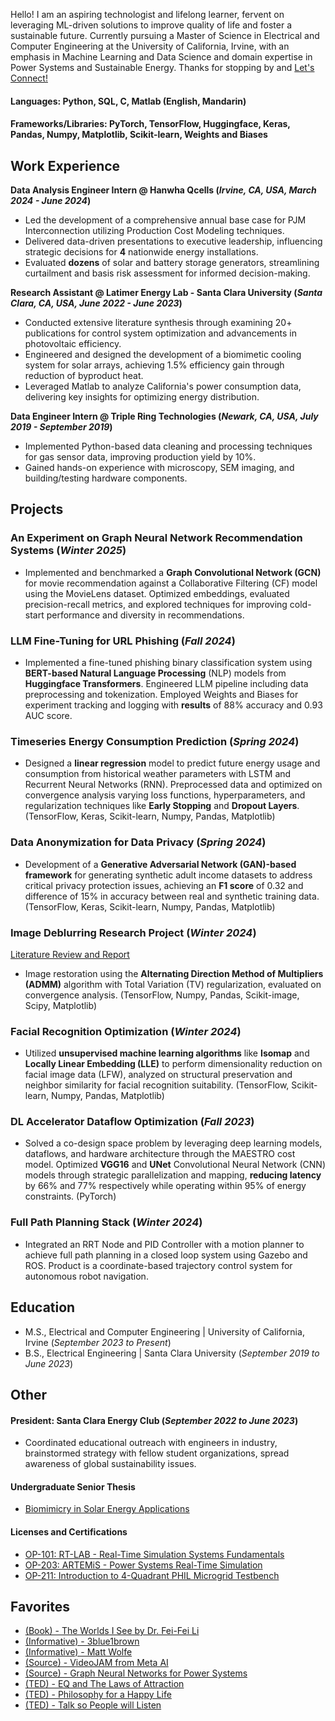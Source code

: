 Hello! I am an aspiring technologist and lifelong learner, fervent on leveraging ML-driven solutions to improve quality of life and foster a sustainable future. Currently pursuing a Master of Science in Electrical and Computer Engineering at the University of California, Irvine, with an emphasis in Machine Learning and Data Science and domain expertise in Power Systems and Sustainable Energy. Thanks for stopping by and [Let's Connect!](https://www.linkedin.com/in/yckang/)

#### Languages: Python, SQL, C, Matlab (English, Mandarin)
#### Frameworks/Libraries: PyTorch, TensorFlow, Huggingface, Keras, Pandas, Numpy, Matplotlib, Scikit-learn, Weights and Biases

## Work Experience
**Data Analysis Engineer Intern @ Hanwha Qcells (_Irvine, CA, USA, March 2024 - June 2024_)**
- Led the development of a comprehensive annual base case for PJM Interconnection utilizing Production Cost Modeling techniques.
- Delivered data-driven presentations to executive leadership, influencing strategic decisions for **4** nationwide energy installations.
- Evaluated **dozens** of solar and battery storage generators, streamlining curtailment and basis risk assessment for informed decision-making.


**Research Assistant @ Latimer Energy Lab - Santa Clara University (_Santa Clara, CA, USA, June 2022 - June 2023_)**
- Conducted extensive literature synthesis through examining 20+ publications for control system optimization and advancements in photovoltaic efficiency.
- Engineered and designed the development of a biomimetic cooling system for solar arrays, achieving 1.5% efficiency gain through reduction of byproduct heat.
- Leveraged Matlab to analyze California's power consumption data, delivering key insights for optimizing energy distribution.


**Data Engineer Intern @ Triple Ring Technologies (_Newark, CA, USA, July 2019 - September 2019_)**
- Implemented Python-based data cleaning and processing techniques for gas sensor data, improving production yield by 10%.
- Gained hands-on experience with microscopy, SEM imaging, and building/testing hardware components.

## Projects
### An Experiment on Graph Neural Network Recommendation Systems (_Winter 2025_)
- Implemented and benchmarked a **Graph Convolutional Network (GCN)** for movie recommendation against a Collaborative Filtering (CF) model using the MovieLens dataset. Optimized embeddings, evaluated precision-recall metrics, and explored techniques for improving cold-start performance and diversity in recommendations.

### LLM Fine-Tuning for URL Phishing (_Fall 2024_)
- Implemented a fine-tuned phishing binary classification system using **BERT-based Natural Language Processing** (NLP) models from **Huggingface Transformers**. Engineered LLM pipeline including data preprocessing and tokenization. Employed Weights and Biases for experiment tracking and logging with **results** of 88% accuracy and 0.93 AUC score.

### Timeseries Energy Consumption Prediction (_Spring 2024_)
- Designed a **linear regression** model to predict future energy usage and consumption from historical weather parameters with LSTM and Recurrent Neural Networks (RNN). Preprocessed data and optimized on convergence analysis varying loss functions, hyperparameters, and regularization techniques like **Early Stopping** and **Dropout Layers**. (TensorFlow, Keras, Scikit-learn, Numpy, Pandas, Matplotlib)

### Data Anonymization for Data Privacy (_Spring 2024_)
- Development of a **Generative Adversarial Network (GAN)-based framework** for generating synthetic adult income datasets to address critical privacy protection issues, achieving an **F1 score** of 0.32 and difference of 15% in accuracy between real and synthetic training data. (TensorFlow, Keras, Scikit-learn, Numpy, Pandas, Matplotlib)

### Image Deblurring Research Project (_Winter 2024_)
[Literature Review and Report](https://docs.google.com/document/d/1iQkERSrwIz9NW9M8W961cerggfzmE6BHf5W-OTEfSz0/edit?usp=sharing)
- Image restoration using the **Alternating Direction Method of Multipliers (ADMM)** algorithm with Total Variation (TV) regularization, evaluated on convergence analysis. (TensorFlow, Numpy, Pandas, Scikit-image, Scipy, Matplotlib)

### Facial Recognition Optimization (_Winter 2024_)
- Utilized **unsupervised machine learning algorithms** like **Isomap** and **Locally Linear Embedding (LLE)** to perform dimensionality reduction on facial image data (LFW), analyzed on structural preservation and neighbor similarity for facial recognition suitability. (TensorFlow, Scikit-learn, Numpy, Pandas, Matplotlib)

### DL Accelerator Dataflow Optimization (_Fall 2023_)
- Solved a co-design space problem by leveraging deep learning models, dataflows, and hardware architecture through the MAESTRO cost model. Optimized **VGG16** and **UNet** Convolutional Neural Network (CNN) models through strategic parallelization and mapping, **reducing latency** by 66% and 77% respectively while operating within 95% of energy constraints. (PyTorch)

### Full Path Planning Stack (_Winter 2024_)
- Integrated an RRT Node and PID Controller with a motion planner to achieve full path planning in a closed loop system using Gazebo and ROS. Product is a coordinate-based trajectory control system for autonomous robot navigation.

## Education							       		
- M.S., Electrical and Computer Engineering	| University of California, Irvine (_September 2023 to Present_)	 			        		
- B.S., Electrical Engineering | Santa Clara University  (_September 2019 to June 2023_)

## Other
#### President: Santa Clara Energy Club (_September 2022 to June 2023_)
- Coordinated educational outreach with engineers in industry, brainstormed strategy with fellow student organizations, spread awareness of global sustainability issues.

#### Undergraduate Senior Thesis
- [Biomimicry in Solar Energy Applications](https://scholarcommons.scu.edu/cgi/viewcontent.cgi?article=1079&context=elec_senior)

#### Licenses and Certifications
- [OP-101: RT-LAB - Real-Time Simulation Systems Fundamentals](https://www.credential.net/b6e64bb2-8eff-4625-9a56-abffc53ab4ba#acc.lk3YyZhe)
- [OP-203: ARTEMiS - Power Systems Real-Time Simulation](https://www.credential.net/62028dd5-990d-4bc0-b95f-f32a4344e927)
- [OP-211: Introduction to 4-Quadrant PHIL Microgrid Testbench](https://www.credential.net/b51866ae-a0fe-412b-930e-519448b5a0c9)

## Favorites
- [(Book) - The Worlds I See by Dr. Fei-Fei Li](https://www.goodreads.com/book/show/144405196-the-worlds-i-see)
- [(Informative) - 3blue1brown](https://www.youtube.com/@3blue1brown)
- [(Informative) - Matt Wolfe](https://www.youtube.com/@mreflow)
- [(Source) - VideoJAM from Meta AI](https://hila-chefer.github.io/videojam-paper.github.io/)
- [(Source) - Graph Neural Networks for Power Systems](https://arxiv.org/pdf/2101.10025)
- [(TED) - EQ and The Laws of Attraction](https://www.youtube.com/watch?v=7vZmOF11P9A)
- [(TED) - Philosophy for a Happy Life](https://www.youtube.com/watch?v=36m1o-tM05g)
- [(TED) - Talk so People will Listen](www.youtube.com/watch?v=eIho2S0ZahI&t)
